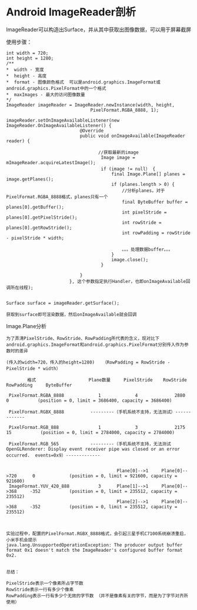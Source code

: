 # Android ImageReader剖析

ImageReader可以构造出Surface，并从其中获取出图像数据，可以用于屏幕截屏


使用步骤：

    int width = 720;
    int height = 1280;
    /**
    *  width - 宽度
    *  height - 高度
    *  format - 图像颜色格式  可以是android.graphics.ImageFormat或android.graphics.PixelFormat中的一个格式
    *  maxImages - 最大的访问图像数量
    */
    ImageReader imageReader = ImageReader.newInstance(width, height,
                                    PixelFormat.RGBA_8888, 1);    
                                    
    imageReader.setOnImageAvailableListener(new ImageReader.OnImageAvailableListener() {
                                @Override
                                public void onImageAvailable(ImageReader reader) {
                                       
                                       //获取最新的image
                                        Image image = mImageReader.acquireLatestImage();
                                        if (image != null） {
                                            final Image.Plane[] planes = image.getPlanes();
                                            if (planes.length > 0) {
                                                //分析planes，对于PixelFormat.RGBA_8888格式，planes只有一个
                                                final ByteBuffer buffer = planes[0].getBuffer();
                                                int pixelStride = planes[0].getPixelStride();
                                                int rowStride = planes[0].getRowStride();
                                                int rowPadding = rowStride - pixelStride * width;
                                                
                                                。。。处理数据buffer。。。
                                            }
                                            image.close();
                                        }
                                       
                                }
                            }, 这个参数指定执行Handler，也即onImageAvailable回调所在线程);
                            
                            
    Surface surface = imageReader.getSurface();
    
    获取到surface即可渲染数据，然后onImageAvailable就会回调
    
    
Image.Plane分析

    为了弄清PixelStride、RowStride、RowPadding所代表的含义，现对比下
    android.graphics.ImageFormat和android.graphics.PixelFormat分别传入作为参数时的差异
    
    (传入的width=720，传入的height=1280)   （RowPadding = RowStride - PixelStride * width）
    
            格式                    Plane数量     PixelStride    RowStride      RowPadding     ByteBuffer 
    
     PixelFormat.RGBA_8888             1             4              2880           0           (position = 0, limit = 3686400, capacity = 3686400)
     
     PixelFormat.RGBX_8888          ---------（手机系统不支持，无法测试）-------------
     
     PixelFormat.RGB_888               1             3              2175           15           (position = 0, limit = 2784000, capacity = 2784000)
     
     PixelFormat.RGB_565            ---------（手机系统不支持，无法测试  OpenGLRenderer: Display event receiver pipe was closed or an error occurred.  events=0x9）-------------
     
                                                  
                                              Plane[0]-->1     Plane[0]-->720      0             (position = 0, limit = 921600, capacity = 921600)
     ImageFormat.YUV_420_888           3      Plane[1]-->1     Plane[0]-->368     -352           (position = 0, limit = 235512, capacity = 235512)
                                              Plane[2]-->1     Plane[0]-->368     -352           (position = 0, limit = 235512, capacity = 235512)                             
                                                                                                              
                                                                                                              
                                                                                                                  
    实验过程中，配置的PixelFormat.RGBX_8888格式，会引起三星手机C7100系统崩溃重启，小米手机会提示
    java.lang.UnsupportedOperationException: The producer output buffer format 0x1 doesn't match the ImageReader's configured buffer format 0x2.
    
    
    总结：
    
    PixelStride表示一个像素所占字节数
    RowStride表示一行有多少个像素
    RowPadding表示一行有多少个无效的字节数 （并不是像素有关的字节，而是为了字节对齐所使用）
    